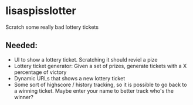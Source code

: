 # lisaspisslotter
Scratch some really bad lottery tickets

## Needed:

- UI to show a lottery ticket. Scratching it should reviel a pize
- Lottery ticket generator: Given a set of prizes, generate tickets with a X percentage of victory
- Dynamic URLs that shows a new lottery ticket
- Some sort of highscore / history tracking, so it is possible to go back to a winning ticket. Maybe enter your name to better track who's the winner?